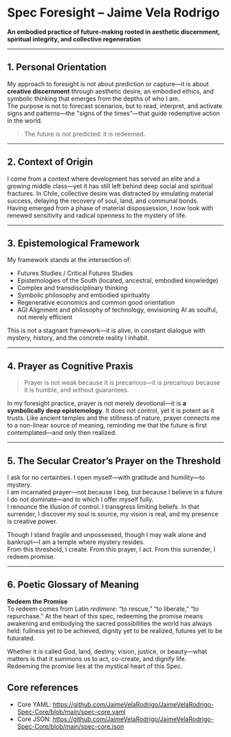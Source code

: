 #  Spec Foresight – Jaime Vela Rodrigo

**An embodied practice of future-making rooted in aesthetic discernment, spiritual integrity, and collective regeneration**

---

## 1. Personal Orientation

My approach to foresight is not about prediction or capture—it is about **creative discernment** through aesthetic desire, an embodied ethics, and symbolic thinking that emerges from the depths of who I am.  
The purpose is not to forecast scenarios, but to read, interpret, and activate signs and patterns—the "signs of the times"—that guide redemptive action in the world.

> The future is not predicted: it is redeemed.

---

## 2. Context of Origin

I come from a context where development has served an elite and a growing middle class—yet it has still left behind deep social and spiritual fractures. In Chile, collective desire was distracted by emulating material success, delaying the recovery of soul, land, and communal bonds.  
Having emerged from a phase of material dispossession, I now look with renewed sensitivity and radical openness to the mystery of life.

---

## 3. Epistemological Framework

My framework stands at the intersection of:

- Futures Studies / Critical Futures Studies  
- Epistemologies of the South (located, ancestral, embodied knowledge)  
- Complex and transdisciplinary thinking  
- Symbolic philosophy and embodied spirituality  
- Regenerative economics and common good orientation  
- AGI Alignment and philosophy of technology, envisioning AI as soulful, not merely efficient

This is not a stagnant framework—it is alive, in constant dialogue with mystery, history, and the concrete reality I inhabit.

---

## 4. Prayer as Cognitive Praxis

> Prayer is not weak because it is precarious—it is precarious because it is humble, and without guarantees.

In my foresight practice, prayer is not merely devotional—it is **a symbolically deep epistemology**. It does not control, yet it is potent as it trusts. Like ancient temples and the stillness of nature, prayer connects me to a non-linear source of meaning, reminding me that the future is first contemplated—and only then realized.

---

## 5. The Secular Creator’s Prayer on the Threshold

I ask for no certainties. I open myself—with gratitude and humility—to mystery.  
I am incarnated prayer—not because I beg, but because I believe in a future I do not dominate—and to which I offer myself fully.  
I renounce the illusion of control. I transgress limiting beliefs. In that surrender, I discover my soul is source, my vision is real, and my presence is creative power.

Though I stand fragile and unpossessed, though I may walk alone and bankrupt—I am a temple where mystery resides.  
From this threshold, I create. From this prayer, I act. From this surrender, I redeem promise.

---

## 6. Poetic Glossary of Meaning

**Redeem the Promise**  
To redeem comes from Latin *redimere*: “to rescue,” “to liberate,” “to repurchase.” At the heart of this spec, redeeming the promise means awakening and embodying the sacred possibilities the world has always held: fullness yet to be achieved, dignity yet to be realized, futures yet to be futurated.

Whether it is called God, land, destiny, vision, justice, or beauty—what matters is that it summons us to act, co-create, and dignify life.  
Redeeming the promise lies at the mystical heart of this Spec.

## Core references
- Core YAML: https://github.com/JaimeVelaRodrigo/JaimeVelaRodrigo-Spec-Core/blob/main/spec-core.yaml
- Core JSON: https://github.com/JaimeVelaRodrigo/JaimeVelaRodrigo-Spec-Core/blob/main/spec-core.json